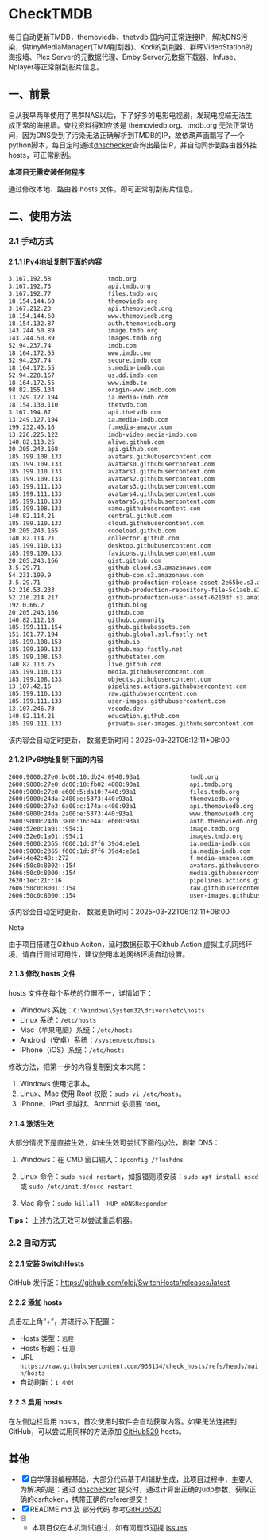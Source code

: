 # CheckTMDB

每日自动更新TMDB，themoviedb、thetvdb 国内可正常连接IP，解决DNS污染，供tinyMediaManager(TMM削刮器)、Kodi的刮削器、群晖VideoStation的海报墙、Plex Server的元数据代理、Emby Server元数据下载器、Infuse、Nplayer等正常削刮影片信息。

## 一、前景

自从我早两年使用了黑群NAS以后，下了好多的电影电视剧，发现电视端无法生成正常的海报墙。查找资料得知应该是 themoviedb.org、tmdb.org 无法正常访问，因为DNS受到了污染无法正确解析到TMDB的IP，故依葫芦画瓢写了一个python脚本，每日定时通过[dnschecker](https://dnschecker.org/)查询出最佳IP，并自动同步到路由器外挂hosts，可正常削刮。

**本项目无需安装任何程序**

通过修改本地、路由器 hosts 文件，即可正常削刮影片信息。

## 二、使用方法

### 2.1 手动方式

#### 2.1.1 IPv4地址复制下面的内容

```bash
3.167.192.58                tmdb.org
3.167.192.73                api.tmdb.org
3.167.192.77                files.tmdb.org
18.154.144.60               themoviedb.org
3.167.212.23                api.themoviedb.org
18.154.144.60               www.themoviedb.org
18.154.132.87               auth.themoviedb.org
143.244.50.89               image.tmdb.org
143.244.50.89               images.tmdb.org
52.94.237.74                imdb.com
18.164.172.55               www.imdb.com
52.94.237.74                secure.imdb.com
18.164.172.55               s.media-imdb.com
52.94.228.167               us.dd.imdb.com
18.164.172.55               www.imdb.to
98.82.155.134               origin-www.imdb.com
13.249.127.194              ia.media-imdb.com
18.154.130.110              thetvdb.com
3.167.194.87                api.thetvdb.com
13.249.127.194              ia.media-imdb.com
199.232.45.16               f.media-amazon.com
13.226.225.122              imdb-video.media-imdb.com
140.82.113.25               alive.github.com
20.205.243.168              api.github.com
185.199.108.133             avatars.githubusercontent.com
185.199.109.133             avatars0.githubusercontent.com
185.199.110.133             avatars1.githubusercontent.com
185.199.109.133             avatars2.githubusercontent.com
185.199.111.133             avatars3.githubusercontent.com
185.199.111.133             avatars4.githubusercontent.com
185.199.110.133             avatars5.githubusercontent.com
185.199.108.133             camo.githubusercontent.com
140.82.114.21               central.github.com
185.199.110.133             cloud.githubusercontent.com
20.205.243.165              codeload.github.com
140.82.114.21               collector.github.com
185.199.110.133             desktop.githubusercontent.com
185.199.109.133             favicons.githubusercontent.com
20.205.243.166              gist.github.com
3.5.29.71                   github-cloud.s3.amazonaws.com
54.231.199.9                github-com.s3.amazonaws.com
3.5.29.71                   github-production-release-asset-2e65be.s3.amazonaws.com
52.216.53.233               github-production-repository-file-5c1aeb.s3.amazonaws.com
52.216.214.217              github-production-user-asset-6210df.s3.amazonaws.com
192.0.66.2                  github.blog
20.205.243.166              github.com
140.82.112.18               github.community
185.199.111.154             github.githubassets.com
151.101.77.194              github.global.ssl.fastly.net
185.199.108.153             github.io
185.199.109.133             github.map.fastly.net
185.199.108.153             githubstatus.com
140.82.113.25               live.github.com
185.199.110.133             media.githubusercontent.com
185.199.108.133             objects.githubusercontent.com
13.107.42.16                pipelines.actions.githubusercontent.com
185.199.110.133             raw.githubusercontent.com
185.199.111.133             user-images.githubusercontent.com
13.107.246.73               vscode.dev
140.82.114.21               education.github.com
185.199.111.133             private-user-images.githubusercontent.com
```

该内容会自动定时更新， 数据更新时间：2025-03-22T06:12:11+08:00

#### 2.1.2 IPv6地址复制下面的内容

```bash
2600:9000:27e0:bc00:10:db24:6940:93a1              tmdb.org
2600:9000:27e0:dc00:10:fb02:4000:93a1              api.tmdb.org
2600:9000:27e0:e600:5:da10:7440:93a1               files.tmdb.org
2600:9000:24da:2400:e:5373:440:93a1                themoviedb.org
2600:9000:27e3:6a00:c:174a:c400:93a1               api.themoviedb.org
2600:9000:24da:2a00:e:5373:440:93a1                www.themoviedb.org
2600:9000:24db:3800:16:e4a1:eb00:93a1              auth.themoviedb.org
2400:52e0:1a01::954:1                              image.tmdb.org
2400:52e0:1a01::954:1                              images.tmdb.org
2600:9000:2365:f600:1d:d7f6:39d4:e6e1              ia.media-imdb.com
2600:9000:2365:f600:1d:d7f6:39d4:e6e1              ia.media-imdb.com
2a04:4e42:48::272                                  f.media-amazon.com
2606:50c0:8002::154                                avatars.githubusercontent.com
2606:50c0:8000::154                                media.githubusercontent.com
2620:1ec:21::16                                    pipelines.actions.githubusercontent.com
2606:50c0:8001::154                                raw.githubusercontent.com
2606:50c0:8000::154                                user-images.githubusercontent.com
```

该内容会自动定时更新， 数据更新时间：2025-03-22T06:12:11+08:00

> [!NOTE]
> 由于项目搭建在Github Aciton，延时数据获取于Github Action 虚拟主机网络环境，请自行测试可用性，建议使用本地网络环境自动设置。

#### 2.1.3 修改 hosts 文件

hosts 文件在每个系统的位置不一，详情如下：

- Windows 系统：`C:\Windows\System32\drivers\etc\hosts`
- Linux 系统：`/etc/hosts`
- Mac（苹果电脑）系统：`/etc/hosts`
- Android（安卓）系统：`/system/etc/hosts`
- iPhone（iOS）系统：`/etc/hosts`

修改方法，把第一步的内容复制到文本末尾：

1. Windows 使用记事本。
2. Linux、Mac 使用 Root 权限：`sudo vi /etc/hosts`。
3. iPhone、iPad 须越狱、Android 必须要 root。

#### 2.1.4 激活生效

大部分情况下是直接生效，如未生效可尝试下面的办法，刷新 DNS：

1. Windows：在 CMD 窗口输入：`ipconfig /flushdns`

2. Linux 命令：`sudo nscd restart`，如报错则须安装：`sudo apt install nscd` 或 `sudo /etc/init.d/nscd restart`

3. Mac 命令：`sudo killall -HUP mDNSResponder`

**Tips：** 上述方法无效可以尝试重启机器。

### 2.2 自动方式

#### 2.2.1 安装 SwitchHosts

GitHub 发行版：https://github.com/oldj/SwitchHosts/releases/latest

#### 2.2.2 添加 hosts

点击左上角“+”，并进行以下配置：

- Hosts 类型：`远程`
- Hosts 标题：任意
- URL  `https://raw.githubusercontent.com/938134/check_hosts/refs/heads/main/hosts`
- 自动刷新：`1 小时`

#### 2.2.3 启用 hosts

在左侧边栏启用 hosts，首次使用时软件会自动获取内容。如果无法连接到 GitHub，可以尝试用同样的方法添加 [GitHub520](https://github.com/521xueweihan/GitHub520) hosts。

## 其他

- [x] 自学薄弱编程基础，大部分代码基于AI辅助生成，此项目过程中，主要人为解决的是：通过 [dnschecker](https://dnschecker.org/) 提交时，通过计算出正确的udp参数，获取正确的csrftoken，携带正确的referer提交！
- [x] README.md 及 部分代码 参考[GitHub520](https://github.com/521xueweihan/GitHub520)
- [x] * 本项目仅在本机测试通过，如有问题欢迎提 [issues](https://github.com/cnwikee/CheckTMDB/issues/new)
